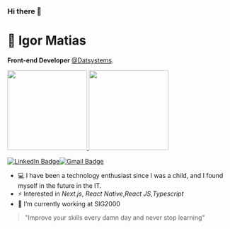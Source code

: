 ### Hi there 👋

# 🚀 Igor Matias

**Front-end Developer** [@Datsystems](https://github.com/datsystems).

<div>
  <a href="https://github.com/igoormatias">
  <img height="180em" src="https://github-readme-stats.vercel.app/api?username=igoormatias&show_icons=true&theme=dracula&include_all_commits=true&count_private=true"/>
  <img height="180em" src="https://github-readme-stats.vercel.app/api/top-langs/?username=igoormatias&layout=compact&langs_count=16&theme=dracula"/>
<div>

[![LinkedIn Badge](https://img.shields.io/badge/linkedin--%2300EBEB?style=for-the-badge&logo=linkedin&logoColor=white)](https://www.linkedin.com/in/igoormatias/)[![Gmail Badge](https://img.shields.io/badge/Gmail-D14836?style=for-the-badge&logo=gmail&logoColor=white&link=mailto:igorhmatias@gmail.com)](mailto:igorhmatias@gmail.com)
- 💻 I have been a technology enthusiast since I was a child, and I found myself in the future in the IT.
- ⚡ Interested in _Next.js_, _React Native_,_React JS_,_Typescript_
- 🔭 I’m currently working at SIG2000



> "Improve your skills every damn day and never stop learning"




